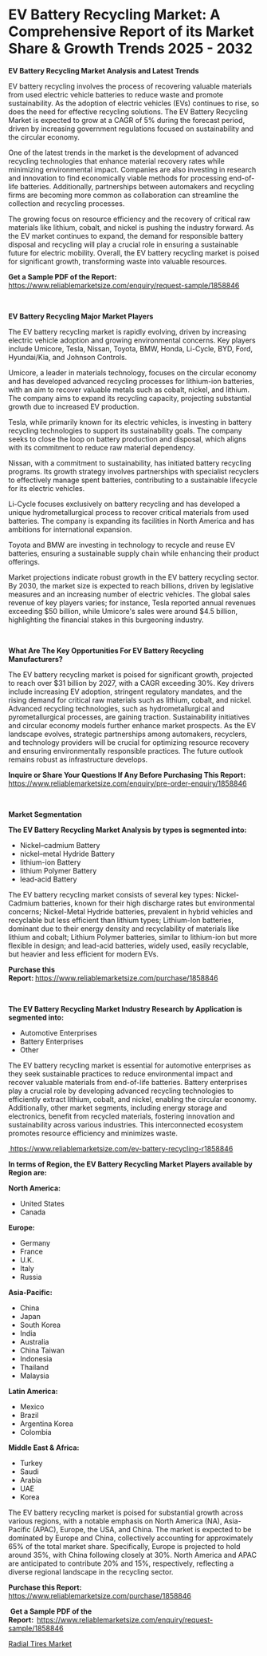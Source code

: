 <p><h1>EV Battery Recycling Market: A Comprehensive Report of its Market Share & Growth Trends 2025 - 2032</h1></p><p><strong>EV Battery Recycling Market Analysis and Latest Trends</strong></p>
<p><p>EV battery recycling involves the process of recovering valuable materials from used electric vehicle batteries to reduce waste and promote sustainability. As the adoption of electric vehicles (EVs) continues to rise, so does the need for effective recycling solutions. The EV Battery Recycling Market is expected to grow at a CAGR of 5% during the forecast period, driven by increasing government regulations focused on sustainability and the circular economy.</p><p>One of the latest trends in the market is the development of advanced recycling technologies that enhance material recovery rates while minimizing environmental impact. Companies are also investing in research and innovation to find economically viable methods for processing end-of-life batteries. Additionally, partnerships between automakers and recycling firms are becoming more common as collaboration can streamline the collection and recycling processes.</p><p>The growing focus on resource efficiency and the recovery of critical raw materials like lithium, cobalt, and nickel is pushing the industry forward. As the EV market continues to expand, the demand for responsible battery disposal and recycling will play a crucial role in ensuring a sustainable future for electric mobility. Overall, the EV battery recycling market is poised for significant growth, transforming waste into valuable resources.</p></p>
<p><strong>Get a Sample PDF of the Report:&nbsp;</strong> <a href="https://www.reliablemarketsize.com/enquiry/request-sample/1858846?utm_campaign=3351&utm_medium=2&utm_source=Github&utm_content=ia&utm_term=30032025&utm_id=ev-battery-recycling">https://www.reliablemarketsize.com/enquiry/request-sample/1858846</a></p>
<p>&nbsp;</p>
<p><strong>EV Battery Recycling Major Market Players</strong></p>
<p><p>The EV battery recycling market is rapidly evolving, driven by increasing electric vehicle adoption and growing environmental concerns. Key players include Umicore, Tesla, Nissan, Toyota, BMW, Honda, Li-Cycle, BYD, Ford, Hyundai/Kia, and Johnson Controls.</p><p>Umicore, a leader in materials technology, focuses on the circular economy and has developed advanced recycling processes for lithium-ion batteries, with an aim to recover valuable metals such as cobalt, nickel, and lithium. The company aims to expand its recycling capacity, projecting substantial growth due to increased EV production.</p><p>Tesla, while primarily known for its electric vehicles, is investing in battery recycling technologies to support its sustainability goals. The company seeks to close the loop on battery production and disposal, which aligns with its commitment to reduce raw material dependency.</p><p>Nissan, with a commitment to sustainability, has initiated battery recycling programs. Its growth strategy involves partnerships with specialist recyclers to effectively manage spent batteries, contributing to a sustainable lifecycle for its electric vehicles.</p><p>Li-Cycle focuses exclusively on battery recycling and has developed a unique hydrometallurgical process to recover critical materials from used batteries. The company is expanding its facilities in North America and has ambitions for international expansion.</p><p>Toyota and BMW are investing in technology to recycle and reuse EV batteries, ensuring a sustainable supply chain while enhancing their product offerings.</p><p>Market projections indicate robust growth in the EV battery recycling sector. By 2030, the market size is expected to reach billions, driven by legislative measures and an increasing number of electric vehicles. The global sales revenue of key players varies; for instance, Tesla reported annual revenues exceeding $50 billion, while Umicore's sales were around $4.5 billion, highlighting the financial stakes in this burgeoning industry.</p></p>
<p>&nbsp;</p>
<p><strong>What Are The Key Opportunities For EV Battery Recycling Manufacturers?</strong></p>
<p><p>The EV battery recycling market is poised for significant growth, projected to reach over $31 billion by 2027, with a CAGR exceeding 30%. Key drivers include increasing EV adoption, stringent regulatory mandates, and the rising demand for critical raw materials such as lithium, cobalt, and nickel. Advanced recycling technologies, such as hydrometallurgical and pyrometallurgical processes, are gaining traction. Sustainability initiatives and circular economy models further enhance market prospects. As the EV landscape evolves, strategic partnerships among automakers, recyclers, and technology providers will be crucial for optimizing resource recovery and ensuring environmentally responsible practices. The future outlook remains robust as infrastructure develops.</p></p>
<p><strong>Inquire or Share Your Questions If Any Before Purchasing This Report:</strong> <a href="https://www.reliablemarketsize.com/enquiry/pre-order-enquiry/1858846?utm_campaign=3351&utm_medium=2&utm_source=Github&utm_content=ia&utm_term=30032025&utm_id=ev-battery-recycling">https://www.reliablemarketsize.com/enquiry/pre-order-enquiry/1858846</a></p>
<p>&nbsp;</p>
<p><strong>Market Segmentation</strong></p>
<p><strong>The EV Battery Recycling Market Analysis by types is segmented into:</strong></p>
<p><ul><li>Nickel–cadmium Battery</li><li>nickel–metal Hydride Battery</li><li>lithium-ion Battery</li><li>lithium Polymer Battery</li><li>lead-acid Battery</li></ul></p>
<p><p>The EV battery recycling market consists of several key types: Nickel-Cadmium batteries, known for their high discharge rates but environmental concerns; Nickel-Metal Hydride batteries, prevalent in hybrid vehicles and recyclable but less efficient than lithium types; Lithium-Ion batteries, dominant due to their energy density and recyclability of materials like lithium and cobalt; Lithium Polymer batteries, similar to lithium-ion but more flexible in design; and lead-acid batteries, widely used, easily recyclable, but heavier and less efficient for modern EVs.</p></p>
<p><strong>Purchase this Report:&nbsp;</strong><a href="https://www.reliablemarketsize.com/purchase/1858846?utm_campaign=3351&utm_medium=2&utm_source=Github&utm_content=ia&utm_term=30032025&utm_id=ev-battery-recycling">https://www.reliablemarketsize.com/purchase/1858846</a></p>
<p>&nbsp;</p>
<p><strong>The EV Battery Recycling Market Industry Research by Application is segmented into:</strong></p>
<p><ul><li>Automotive Enterprises</li><li>Battery Enterprises</li><li>Other</li></ul></p>
<p><p>The EV battery recycling market is essential for automotive enterprises as they seek sustainable practices to reduce environmental impact and recover valuable materials from end-of-life batteries. Battery enterprises play a crucial role by developing advanced recycling technologies to efficiently extract lithium, cobalt, and nickel, enabling the circular economy. Additionally, other market segments, including energy storage and electronics, benefit from recycled materials, fostering innovation and sustainability across various industries. This interconnected ecosystem promotes resource efficiency and minimizes waste.</p></p>
<p><a href="https://www.reliablemarketsize.com/ev-battery-recycling-r1858846?utm_campaign=3351&utm_medium=2&utm_source=Github&utm_content=ia&utm_term=30032025&utm_id=ev-battery-recycling">&nbsp;https://www.reliablemarketsize.com/ev-battery-recycling-r1858846</a></p>
<p><strong>In terms of Region, the EV Battery Recycling Market Players available by Region are:</strong></p>
<p>
    <p> <strong> North America: </strong>
        <ul>
            <li>United States</li>
            <li>Canada</li>
        </ul>
        </p> 
    <p> <strong> Europe: </strong>
        <ul>
            <li>Germany</li>
            <li>France</li>
            <li>U.K.</li>
            <li>Italy</li>
            <li>Russia</li>
        </ul>
        </p> 
    <p> <strong> Asia-Pacific: </strong>
        <ul>
            <li>China</li>
            <li>Japan</li>
            <li>South Korea</li>
            <li>India</li>
            <li>Australia</li>
            <li>China Taiwan</li>
            <li>Indonesia</li>
            <li>Thailand</li>
            <li>Malaysia</li>
        </ul>
        </p> 
    <p> <strong> Latin America: </strong>
        <ul>
            <li>Mexico</li>
            <li>Brazil</li>
            <li>Argentina Korea</li>
            <li>Colombia</li>
        </ul>
        </p> 
    <p> <strong> Middle East & Africa: </strong>
        <ul>
            <li>Turkey</li>
            <li>Saudi</li>
            <li>Arabia</li>
            <li>UAE</li>
            <li>Korea</li>
        </ul>
    </p>
    </p>
<p><p>The EV battery recycling market is poised for substantial growth across various regions, with a notable emphasis on North America (NA), Asia-Pacific (APAC), Europe, the USA, and China. The market is expected to be dominated by Europe and China, collectively accounting for approximately 65% of the total market share. Specifically, Europe is projected to hold around 35%, with China following closely at 30%. North America and APAC are anticipated to contribute 20% and 15%, respectively, reflecting a diverse regional landscape in the recycling sector.</p></p>
<p><strong>Purchase this Report: </strong><a href="https://www.reliablemarketsize.com/purchase/1858846?utm_campaign=3351&utm_medium=2&utm_source=Github&utm_content=ia&utm_term=30032025&utm_id=ev-battery-recycling">https://www.reliablemarketsize.com/purchase/1858846</a></p>
<p>&nbsp;<strong>Get a Sample PDF of the Report:&nbsp;&nbsp;</strong><a href="https://www.reliablemarketsize.com/enquiry/request-sample/1858846?utm_campaign=3351&utm_medium=2&utm_source=Github&utm_content=ia&utm_term=30032025&utm_id=ev-battery-recycling">https://www.reliablemarketsize.com/enquiry/request-sample/1858846</a></p>
<p><strong></strong></p>
<p><p><a href="https://github.com/dibesnayee/Market-Research-Report-List-1/blob/main/radial-tires-market.md?utm_campaign=3351&utm_medium=2&utm_source=Github&utm_content=ia&utm_term=30032025&utm_id=ev-battery-recycling">Radial Tires Market</a></p></p>